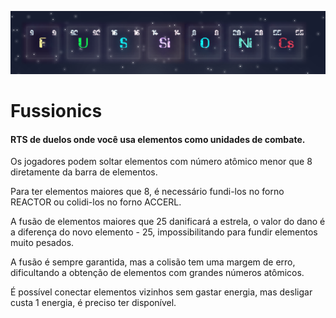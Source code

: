 <p align="center">
  <img src="/assets/img/marketing/fussionics.png">
</p>

# Fussionics
#### RTS de duelos onde você usa elementos como unidades de combate.

Os jogadores podem soltar elementos com número atômico menor que 8 diretamente da barra de elementos.

Para ter elementos maiores que 8, é necessário fundi-los no forno REACTOR ou colidi-los no forno ACCERL.

A fusão de elementos maiores que 25 danificará a estrela, o valor do dano é a diferença do novo elemento - 25, impossibilitando para fundir elementos muito pesados.

A fusão é sempre garantida, mas a colisão tem uma margem de erro, dificultando a obtenção de elementos com grandes números atômicos.

É possível conectar elementos vizinhos sem gastar energia, mas desligar custa 1 energia, é preciso ter disponível.
